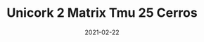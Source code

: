 ---
tags: 
  - "To Market"
  - "Cork Flooring"
title: "Unicork 2 Matrix Tmu 25 Cerros"
designer: "To Market"
image_primary: "img/CERROS_DSC_3300.jpg"
href: "https://www.tomkt.com/unicork-2-swatches"
description: "11.82%22%20x%2023.63%22%20TILES"
category: "cork-flooring"
subtitle: ""
manufacturer: "ToMarket"
slug: "/manufacturers/tomarket/cork-flooring/to-market-unicork-2-matrix-tmu-25-cerros"
date: "2021-02-22"
---